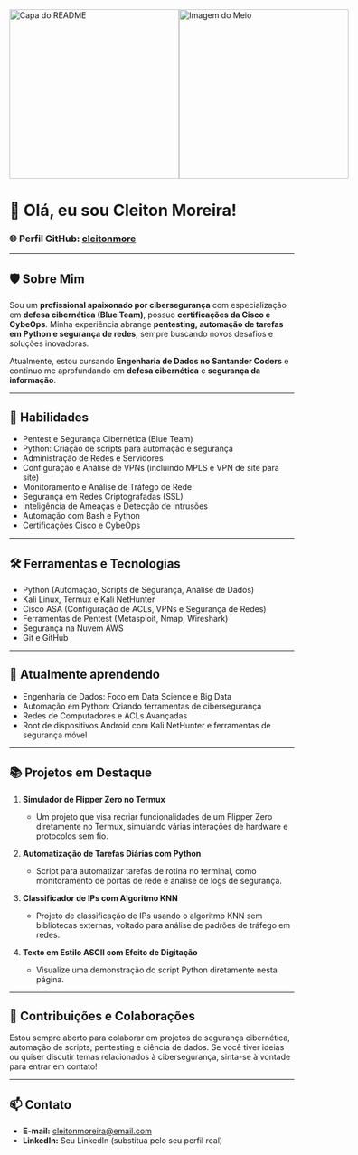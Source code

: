 <div style="display: flex; justify-content: space-around;">
    <img src="https://i.gifer.com/SUV4.gif" alt="Capa do README" width="300">
    <img src="https://giffiles.alphacoders.com/119/119843.gif" alt="Imagem do Meio" width="300">
</div>

# 👋 Olá, eu sou Cleiton Moreira!

### 🌐 Perfil GitHub: [cleitonmore](https://github.com/cleitonmore)

---

## 🛡️ Sobre Mim

Sou um **profissional apaixonado por cibersegurança** com especialização em **defesa cibernética (Blue Team)**, possuo **certificações da Cisco e CybeOps**. Minha experiência abrange **pentesting, automação de tarefas em Python e segurança de redes**, sempre buscando novos desafios e soluções inovadoras.

Atualmente, estou cursando **Engenharia de Dados no Santander Coders** e continuo me aprofundando em **defesa cibernética** e **segurança da informação**.

---

## 🚀 Habilidades
- Pentest e Segurança Cibernética (Blue Team)
- Python: Criação de scripts para automação e segurança
- Administração de Redes e Servidores
- Configuração e Análise de VPNs (incluindo MPLS e VPN de site para site)
- Monitoramento e Análise de Tráfego de Rede
- Segurança em Redes Criptografadas (SSL)
- Inteligência de Ameaças e Detecção de Intrusões
- Automação com Bash e Python
- Certificações Cisco e CybeOps

---

## 🛠️ Ferramentas e Tecnologias
- Python (Automação, Scripts de Segurança, Análise de Dados)
- Kali Linux, Termux e Kali NetHunter
- Cisco ASA (Configuração de ACLs, VPNs e Segurança de Redes)
- Ferramentas de Pentest (Metasploit, Nmap, Wireshark)
- Segurança na Nuvem AWS
- Git e GitHub

---

## 🧠 Atualmente aprendendo
- Engenharia de Dados: Foco em Data Science e Big Data
- Automação em Python: Criando ferramentas de cibersegurança
- Redes de Computadores e ACLs Avançadas
- Root de dispositivos Android com Kali NetHunter e ferramentas de segurança móvel

---

## 📚 Projetos em Destaque
1. **Simulador de Flipper Zero no Termux**
   - Um projeto que visa recriar funcionalidades de um Flipper Zero diretamente no Termux, simulando várias interações de hardware e protocolos sem fio.

2. **Automatização de Tarefas Diárias com Python**
   - Script para automatizar tarefas de rotina no terminal, como monitoramento de portas de rede e análise de logs de segurança.

3. **Classificador de IPs com Algoritmo KNN**
   - Projeto de classificação de IPs usando o algoritmo KNN sem bibliotecas externas, voltado para análise de padrões de tráfego em redes.

4. **Texto em Estilo ASCII com Efeito de Digitação**
   - Visualize uma demonstração do script Python diretamente nesta página.

---

## 🤝 Contribuições e Colaborações
Estou sempre aberto para colaborar em projetos de segurança cibernética, automação de scripts, pentesting e ciência de dados. Se você tiver ideias ou quiser discutir temas relacionados à cibersegurança, sinta-se à vontade para entrar em contato!

---

## 📫 Contato
- **E-mail:** cleitonmoreira@email.com
- **LinkedIn:** Seu LinkedIn (substitua pelo seu perfil real)

